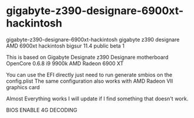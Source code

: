 # gigabyte-z390-designare-6900xt-hackintosh
gigabyte-z390-designare-6900xt-hackintosh
gigabyte z390 designare AMD 6900xt hackintosh bigsur 11.4 public beta 1 

This is based on Gigabyte Designate z390 Designare motherboard
OpenCore 0.6.8 
i9 9900k
AMD Radeon 6900 XT

You can use the EFI directly just need to run generate smbios on the config.plist
The same configuration also works with AMD Radeon VII graphics card

Almost Everything works I will update if I find something that doesn't work.



BIOS
ENABLE 4G DECODING
